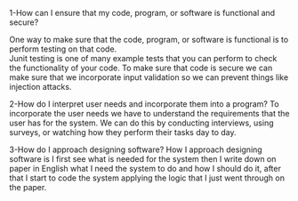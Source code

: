 1-How can I ensure that my code, program, or software is functional and secure?

One way to make sure that the code, program, or software is functional is to perform testing on that code.  
Junit testing is one of many example tests that you can perform to check the functionality of your code.  To make
sure that code is secure we can make sure that we incorporate input validation so we can prevent things like injection attacks.

2-How do I interpret user needs and incorporate them into a program?
To incorporate the user needs we have to understand the requirements that the user has for the system.  We can do this by conducting 
interviews, using surveys, or watching how they perform their tasks day to day. 

3-How do I approach designing software?
How I approach designing software is I first see what is needed for the system then I write down on paper in English what I need the system to do
and how I should do it, after that I start to code the system applying the logic that I just went through on the paper.
